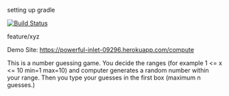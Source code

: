 setting up gradle

[![Build Status](https://app.travis-ci.com/mtdemircan/WebApp481.svg?branch=main)](https://app.travis-ci.com/mtdemircan/WebApp481)

feature/xyz

Demo Site: https://powerful-inlet-09296.herokuapp.com/compute

This is a number guessing game.
  You decide the ranges (for example 1 <= x <= 10 min=1 max=10) and computer generates 
  a random number within your range. Then you type your guesses in the first box (maximum n guesses.)